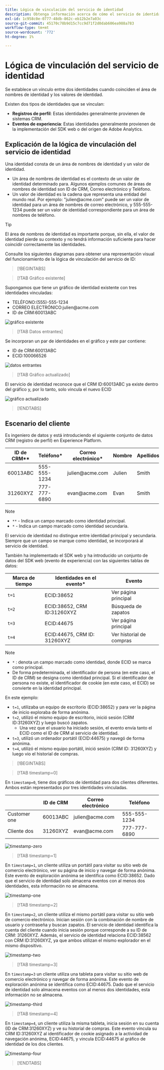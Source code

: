 ```yaml
---
title: Lógica de vinculación del servicio de identidad
description: Obtenga información acerca de cómo el servicio de identidad vincula identidades dispares para crear una vista completa de un cliente.
exl-id: 1c958c0e-0777-48db-862c-eb12b2e7a03c
source-git-commit: 45170c78b9d15c7cc9d71f2d0dab606ea988a783
workflow-type: tm+mt
source-wordcount: '772'
ht-degree: 1%

---
```


# Lógica de vinculación del servicio de identidad

Se establece un vínculo entre dos identidades cuando coinciden el área de nombres de identidad y los valores de identidad.

Existen dos tipos de identidades que se vinculan:

* **Registros de perfil**: Estas identidades generalmente provienen de sistemas CRM.
* **Eventos de experiencia**: Estas identidades generalmente provienen de la implementación del SDK web o del origen de Adobe Analytics.

## Explicación de la lógica de vinculación del servicio de identidad

Una identidad consta de un área de nombres de identidad y un valor de identidad.

* Un área de nombres de identidad es el contexto de un valor de identidad determinado para. Algunos ejemplos comunes de áreas de nombres de identidad son ID de CRM, Correo electrónico y Teléfono.
* Un valor de identidad es la cadena que representa una entidad del mundo real. Por ejemplo: &quot;julien<span>@acme.com&quot; puede ser un valor de identidad para un área de nombres de correo electrónico, y 555-555-1234 puede ser un valor de identidad correspondiente para un área de nombres de teléfono.

>[!TIP]
>
>El área de nombres de identidad es importante porque, sin ella, el valor de identidad pierde su contexto y no tendrá información suficiente para hacer coincidir correctamente las identidades.

Consulte los siguientes diagramas para obtener una representación visual del funcionamiento de la lógica de vinculación del servicio de ID:

>[!BEGINTABS]

>[!TAB Gráfico existente]

Supongamos que tiene un gráfico de identidad existente con tres identidades vinculadas:

* TELÉFONO:(555)-555-1234
* CORREO ELECTRÓNICO:julien<span>@acme.com
* ID de CRM:60013ABC

![gráfico existente](../images/identity-settings/existing-graph.png)

>[!TAB Datos entrantes]

Se incorporan un par de identidades en el gráfico y este par contiene:

* ID de CRM:60013ABC
* ECID:100066526

![datos entrantes](../images/identity-settings/incoming-data.png)

>[!TAB Gráfico actualizado]

El servicio de identidad reconoce que el CRM ID:60013ABC ya existe dentro del gráfico y, por lo tanto, solo vincula el nuevo ECID

![gráfico actualizado](../images/identity-settings/updated-graph.png)

>[!ENDTABS]

## Escenario del cliente

Es ingeniero de datos y está introduciendo el siguiente conjunto de datos CRM (registro de perfil) en Experience Platform.

| ID de CRM** | Teléfono* | Correo electrónico* | Nombre | Apellidos |
| --- | --- | --- | --- | --- |
| 60013ABC | 555-555-1234 | julien<span>@acme.com | Julien | Smith |
| 31260XYZ | 777-777-6890 | evan<span>@acme.com | Evan | Smith |

>[!NOTE]
>
>* `**` - Indica un campo marcado como identidad principal.
>* `*` - Indica un campo marcado como identidad secundaria.
>
>El servicio de identidad no distingue entre identidad principal y secundaria. Siempre que un campo se marque como identidad, se incorporará al servicio de identidad.

También ha implementado el SDK web y ha introducido un conjunto de datos del SDK web (evento de experiencia) con las siguientes tablas de datos:

| Marca de tiempo | Identidades en el evento* | Evento |
| --- | --- | --- |
| `t=1` | ECID:38652 | Ver página principal |
| `t=2` | ECID:38652, CRM ID:31260XYZ | Búsqueda de zapatos |
| `t=3` | ECID:44675 | Ver página principal |
| `t=4` | ECID:44675, CRM ID: 31260XYZ | Ver historial de compras |

>[!NOTE]
>
>* `*` : denota un campo marcado como identidad, donde ECID se marca como principal.
>* De forma predeterminada, el identificador de persona (en este caso, el ID de CRM) se designa como identidad principal. Si el identificador de persona no existe, el identificador de cookie (en este caso, el ECID) se convierte en la identidad principal.

En este ejemplo:

* `t=1`, utilizaba un equipo de escritorio (ECID:38652) y para ver la página de inicio exploraba de forma anónima.
* `t=2`, utilizó el mismo equipo de escritorio, inició sesión (CRM ID:31260XYZ) y luego buscó zapatos.
   * Una vez que el usuario ha iniciado sesión, el evento envía tanto el ECID como el ID de CRM al servicio de identidad.
* `t=3`, utilizó un ordenador portátil (ECID:44675) y navegó de forma anónima.
* `t=4`, utilizó el mismo equipo portátil, inició sesión (CRM ID: 31260XYZ) y luego vio el historial de compras.


>[!BEGINTABS]

>[!TAB timestamp=0]

En `timestamp=0`, tiene dos gráficos de identidad para dos clientes diferentes. Ambos están representados por tres identidades vinculadas.

| | ID de CRM | Correo electrónico | Teléfono |
| --- | --- | --- | --- |
| Customer one | 60013ABC | julien<span>@acme.com | 555-555-1234 |
| Cliente dos | 31260XYZ | evan<span>@acme.com | 777-777-6890 |

![timestamp-zero](../images/identity-settings/timestamp-zero.png)

>[!TAB timestamp=1]

En `timestamp=1`, un cliente utiliza un portátil para visitar su sitio web de comercio electrónico, ver su página de inicio y navegar de forma anónima. Este evento de exploración anónima se identifica como ECID:38652. Dado que el servicio de identidad solo almacena eventos con al menos dos identidades, esta información no se almacena.

![timestamp-one](../images/identity-settings/timestamp-one.png)

>[!TAB timestamp=2]

En `timestamp=2`, un cliente utiliza el mismo portátil para visitar su sitio web de comercio electrónico. Inician sesión con la combinación de nombre de usuario y contraseña y buscan zapatos. El servicio de identidad identifica la cuenta del cliente cuando inicia sesión porque corresponde a su ID de CRM: 31260XYZ. Además, el servicio de identidad relaciona ECID:38562 con CRM ID:31260XYZ, ya que ambos utilizan el mismo explorador en el mismo dispositivo.

![timestamp-two](../images/identity-settings/timestamp-two.png)

>[!TAB timestamp=3]

En `timestamp=3` un cliente utiliza una tableta para visitar su sitio web de comercio electrónico y navegar de forma anónima. Este evento de exploración anónima se identifica como ECID:44675. Dado que el servicio de identidad solo almacena eventos con al menos dos identidades, esta información no se almacena.

![timestamp-third](../images/identity-settings/timestamp-three.png)

>[!TAB timestamp=4]

En `timestamp=4`, un cliente utiliza la misma tableta, inicia sesión en su cuenta (ID de CRM:31260XYZ) y ve su historial de compras. Este evento vincula su CRM ID:31260XYZ al identificador de cookie asignado a la actividad de navegación anónima, ECID:44675, y vincula ECID:44675 al gráfico de identidad de los dos clientes.

![timestamp-four](../images/identity-settings/timestamp-four.png)

>[!ENDTABS]
